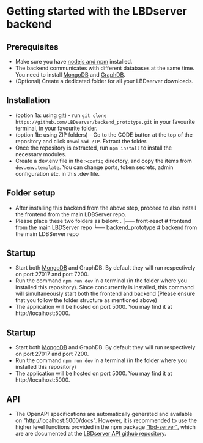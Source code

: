 # Getting started with the LBDserver backend

## Prerequisites
* Make sure you have [nodejs and npm](https://nodejs.org/en/download/) installed.
* The backend communicates with different databases at the same time. You need to install [MongoDB](https://www.mongodb.com/try/download/community?tck=docs_server) and [GraphDB](https://www.ontotext.com/products/graphdb/graphdb-free/).
* (Optional) Create a dedicated folder for all your LBDserver downloads.

## Installation
* (option 1a: using [git](https://git-scm.com/download)) - run `git clone https://github.com/LBDserver/backend_prototype.git` in your favourite terminal, in your favourite folder.
* (option 1b: using ZIP folders) - Go to the CODE button at the top of the repository and click `Download ZIP`. Extract the folder.
* Once the repository is extracted, run `npm install` to install the necessary modules.
* Create a dev.env file in the `>config` directory, and copy the items from `dev.env.template`. You can change ports, token secrets, admin configuration etc. in this .dev file. 

## Folder setup
* After installing this backend from the above step, proceed to also install the frontend from the main LDBServer repo.
* Please place these two folders as below:
    .
    ├── front-react                   # frontend from the main LBDServer repo
    └── backend_prototype            # backend from the main LDBServer repo

## Startup
* Start both [MongoDB](https://docs.mongodb.com/manual/tutorial/manage-mongodb-processes/) and GraphDB. By default they will run respectively on port 27017 and port 7200.
* Run the command `npm run dev` in a terminal (in the folder where you installed this repository). Since concurrently is installed, this command will simultaneously start both the frontend and backend (Please ensure that you follow the folder structure as mentioned above)
* The application will be hosted on port 5000. You may find it at http://localhost:5000.


## Startup
* Start both [MongoDB](https://docs.mongodb.com/manual/tutorial/manage-mongodb-processes/) and GraphDB. By default they will run respectively on port 27017 and port 7200.
* Run the command `npm run dev` in a terminal (in the folder where you installed this repository)
* The application will be hosted on port 5000. You may find it at http://localhost:5000.

## API
* The OpenAPI specifications are automatically generated and available on "http://localhost:5000/docs". However, it is recommended to use the higher level functions provided in the npm package ["lbd-server"](https://www.npmjs.com/package/lbd-server), which are are documented at the [LBDserver API github repository](https://github.com/LBDserver/API).
